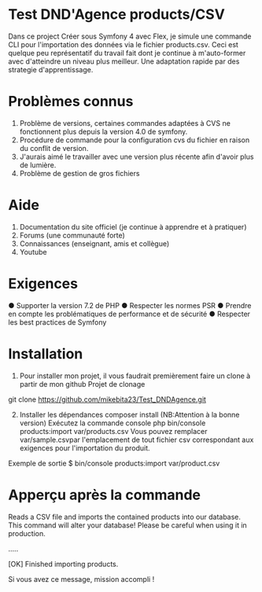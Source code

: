Test DND'Agence products/CSV
============================

Dans ce project Créer sous Symfony 4 avec Flex, je simule une commande CLI pour l'importation des données via le fichier products.csv. Ceci est quelque peu représentatif du travail fait dont je continue à m'auto-former avec d'atteindre un niveau plus meilleur. Une adaptation rapide par des strategie d'apprentissage.

Problèmes connus
================
1. Problème de versions, certaines commandes adaptées à CVS ne fonctionnent plus depuis la version 4.0 de symfony.
2. Procédure de commande pour la configuration cvs du fichier en raison du conflit de version.
3. J'aurais aimé le travailler avec une version plus récente afin d'avoir plus de lumière.
4. Problème de gestion de gros fichiers

Aide
====
1. Documentation du site officiel (je continue à apprendre et à pratiquer)
2. Forums (une communauté forte)
3. Connaissances (enseignant, amis et collègue)
4. Youtube

Exigences
=========
● Supporter la version 7.2 de PHP
● Respecter les normes PSR
● Prendre en compte les problématiques de performance et de sécurité
● Respecter les best practices de Symfony

Installation
=================
1. Pour installer mon projet, il vous faudrait premièrement faire un clone à partir de mon github
Projet de clonage

git clone https://github.com/mikebita23/Test_DNDAgence.git

2. Installer les dépendances
    composer install (NB:Attention à la bonne version)
        Exécutez la commande console
            php bin/console products:import var/products.csv
Vous pouvez remplacer var/sample.csvpar l'emplacement de tout fichier csv correspondant aux exigences pour l'importation du produit.

Exemple de sortie
$ bin/console products:import var/product.csv

Apperçu après la commande
=========================

 Reads a CSV file and imports the contained products into our database.
 This command will alter your database! Please be careful when using it in production.

.....


 [OK] Finished importing products.

Si vous avez ce message, mission accompli !

